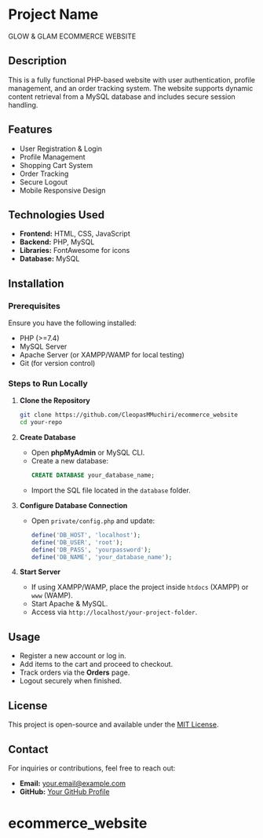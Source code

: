 # Project Name

GLOW & GLAM ECOMMERCE WEBSITE

## Description

This is a fully functional PHP-based website with user authentication, profile management, and an order tracking system. The website supports dynamic content retrieval from a MySQL database and includes secure session handling.

## Features

- User Registration & Login
- Profile Management
- Shopping Cart System
- Order Tracking
- Secure Logout
- Mobile Responsive Design

## Technologies Used

- **Frontend:** HTML, CSS, JavaScript
- **Backend:** PHP, MySQL
- **Libraries:** FontAwesome for icons
- **Database:** MySQL

## Installation

### Prerequisites

Ensure you have the following installed:

- PHP (>=7.4)
- MySQL Server
- Apache Server (or XAMPP/WAMP for local testing)
- Git (for version control)

### Steps to Run Locally

1. **Clone the Repository**

   ```sh
   git clone https://github.com/CleopasMMuchiri/ecommerce_website
   cd your-repo
   ```

2. **Create Database**

   - Open **phpMyAdmin** or MySQL CLI.
   - Create a new database:
     ```sql
     CREATE DATABASE your_database_name;
     ```
   - Import the SQL file located in the `database` folder.

3. **Configure Database Connection**

   - Open `private/config.php` and update:
     ```php
     define('DB_HOST', 'localhost');
     define('DB_USER', 'root');
     define('DB_PASS', 'yourpassword');
     define('DB_NAME', 'your_database_name');
     ```

4. **Start Server**

   - If using XAMPP/WAMP, place the project inside `htdocs` (XAMPP) or `www` (WAMP).
   - Start Apache & MySQL.
   - Access via `http://localhost/your-project-folder`.

## Usage

- Register a new account or log in.
- Add items to the cart and proceed to checkout.
- Track orders via the **Orders** page.
- Logout securely when finished.

## License

This project is open-source and available under the [MIT License](LICENSE).

## Contact

For inquiries or contributions, feel free to reach out:

- **Email:** [your.email@example.com](cleopasmmuchiri@gmail.com)
- **GitHub:** [Your GitHub Profile](https://github.com/CleopasMMuchiri)

# ecommerce_website
